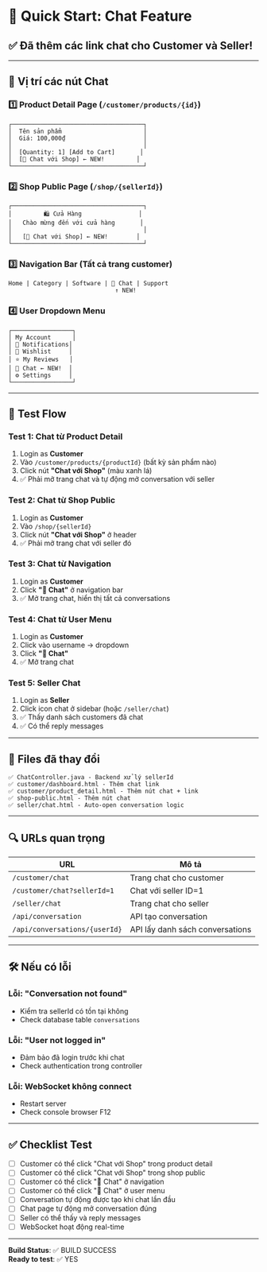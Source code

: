 # 🚀 Quick Start: Chat Feature

## ✅ Đã thêm các link chat cho Customer và Seller!

---

## 📍 Vị trí các nút Chat

### 1️⃣ **Product Detail Page** (`/customer/products/{id}`)
```
┌─────────────────────────────────────┐
│  Tên sản phẩm                       │
│  Giá: 100,000₫                      │
│                                     │
│  [Quantity: 1] [Add to Cart]       │
│  [💬 Chat với Shop] ← NEW!         │
└─────────────────────────────────────┘
```

### 2️⃣ **Shop Public Page** (`/shop/{sellerId}`)
```
┌─────────────────────────────────────┐
│         🛍️ Cửa Hàng                │
│   Chào mừng đến với cửa hàng       │
│                                     │
│   [💬 Chat với Shop] ← NEW!        │
└─────────────────────────────────────┘
```

### 3️⃣ **Navigation Bar** (Tất cả trang customer)
```
Home | Category | Software | 💬 Chat | Support
                              ↑ NEW!
```

### 4️⃣ **User Dropdown Menu**
```
┌─────────────────┐
│ My Account      │
│ 🔔 Notifications│
│ 💝 Wishlist     │
│ ⭐ My Reviews   │
│ 💬 Chat ← NEW!  │
│ ⚙️ Settings     │
└─────────────────┘
```

---

## 🎯 Test Flow

### **Test 1: Chat từ Product Detail**
1. Login as **Customer**
2. Vào `/customer/products/{productId}` (bất kỳ sản phẩm nào)
3. Click nút **"Chat với Shop"** (màu xanh lá)
4. ✅ Phải mở trang chat và tự động mở conversation với seller

### **Test 2: Chat từ Shop Public**
1. Login as **Customer**
2. Vào `/shop/{sellerId}`
3. Click nút **"Chat với Shop"** ở header
4. ✅ Phải mở trang chat với seller đó

### **Test 3: Chat từ Navigation**
1. Login as **Customer**
2. Click **"💬 Chat"** ở navigation bar
3. ✅ Mở trang chat, hiển thị tất cả conversations

### **Test 4: Chat từ User Menu**
1. Login as **Customer**
2. Click vào username → dropdown
3. Click **"💬 Chat"**
4. ✅ Mở trang chat

### **Test 5: Seller Chat**
1. Login as **Seller**
2. Click icon chat ở sidebar (hoặc `/seller/chat`)
3. ✅ Thấy danh sách customers đã chat
4. ✅ Có thể reply messages

---

## 📂 Files đã thay đổi

```
✅ ChatController.java - Backend xử lý sellerId
✅ customer/dashboard.html - Thêm chat link
✅ customer/product_detail.html - Thêm nút chat + link
✅ shop-public.html - Thêm nút chat
✅ seller/chat.html - Auto-open conversation logic
```

---

## 🔍 URLs quan trọng

| URL | Mô tả |
|-----|-------|
| `/customer/chat` | Trang chat cho customer |
| `/customer/chat?sellerId=1` | Chat với seller ID=1 |
| `/seller/chat` | Trang chat cho seller |
| `/api/conversation` | API tạo conversation |
| `/api/conversations/{userId}` | API lấy danh sách conversations |

---

## 🛠️ Nếu có lỗi

### **Lỗi: "Conversation not found"**
- Kiểm tra sellerId có tồn tại không
- Check database table `conversations`

### **Lỗi: "User not logged in"**
- Đảm bảo đã login trước khi chat
- Check authentication trong controller

### **Lỗi: WebSocket không connect**
- Restart server
- Check console browser F12

---

## ✅ Checklist Test

- [ ] Customer có thể click "Chat với Shop" trong product detail
- [ ] Customer có thể click "Chat với Shop" trong shop public
- [ ] Customer có thể click "💬 Chat" ở navigation
- [ ] Customer có thể click "💬 Chat" ở user menu
- [ ] Conversation tự động được tạo khi chat lần đầu
- [ ] Chat page tự động mở conversation đúng
- [ ] Seller có thể thấy và reply messages
- [ ] WebSocket hoạt động real-time

---

**Build Status**: ✅ BUILD SUCCESS  
**Ready to test**: ✅ YES

